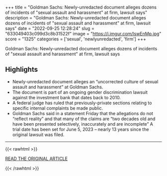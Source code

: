 +++
title = "Goldman Sachs: Newly-unredacted document alleges dozens of incidents of \"sexual assault and harassment\" at firm, lawsuit says"
description = "Goldman Sachs: Newly-unredacted document alleges dozens of incidents of \"sexual assault and harassment\" at firm, lawsuit says"
date = "2022-09-25 12:28:24"
slug = "633049403c099d3c8b31522f"
image = "https://i.imgur.com/lswEnMp.jpg"
score = "1325"
categories = ['sexual', 'newlyunredacted', 'firm']
+++

Goldman Sachs: Newly-unredacted document alleges dozens of incidents of \"sexual assault and harassment\" at firm, lawsuit says

## Highlights

- Newly-unredacted document alleges an “uncorrected culture of sexual assault and harassment” at Goldman Sachs.
- The document is part of an ongoing gender discrimination lawsuit against the investment bank that dates back to 2010.
- A federal judge has ruled that previously-private sections relating to specific internal complaints be made public.
- Goldman Sachs said in a statement Friday that the allegations do not “reflect reality” and that many of the claims are “two decades old and have been presented selectively, inaccurately and are incomplete” A trial date has been set for June 5, 2023 – nearly 13 years since the original lawsuit was filed.

---

{{< rawhtml >}}
  <p class="article-category">
    <a target="_blank" href="https://www.cnn.com/2022/09/24/business/goldman-sachs-huge-lawsuit-sexual-harassment/index.html">READ THE ORIGINAL ARTICLE</a>
  </p>
{{< /rawhtml >}}
